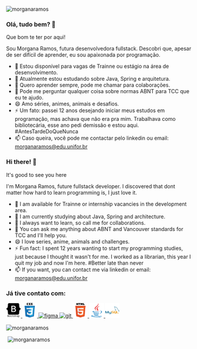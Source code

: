 <p align="left"> <img src="https://komarev.com/ghpvc/?username=morganaramos&label=Profile%20views&color=0e75b6&style=flat" alt="morganaramos" /> </p>

### Olá, tudo bem? 👋

Que bom te ter por aqui!

Sou Morgana Ramos, futura desenvolvedora fullstack. Descobri que, apesar de ser difícil de aprender, eu sou apaixonada por programação. 

- 🔭 Estou disponível para vagas de Trainne ou estágio na área de desenvolvimento.
- 🌱 Atualmente estou estudando sobre Java, Spring e arquitetura.
- 👯 Quero aprender sempre, pode me chamar para colaborações.
- 💬 Pode me perguntar qualquer coisa sobre normas ABNT para TCC que eu te ajudo.
- 😄 Amo séries, animes, animais e desafios.
- ⚡ Um fato: passei 12 anos desejando iniciar meus estudos em programação, mas achava que não era pra mim. Trabalhava como bibliotecária, esse ano pedi demissão e estou aqui. #AntesTardeDoQueNunca
- 📫 Caso queira, você pode me contactar pelo linkedin ou email: morganaramos@edu.unifor.br

### Hi there! 👋

It's good to see you here

I'm Morgana Ramos, future fullstack developer. I discovered that dont matter how hard to learn programming is, I just love it.

- 🔭 I am available for Trainne or internship vacancies in the development area.
- 🌱 I am currently studying about Java, Spring and architecture.
- 👯 I always want to learn, so call me for collaborations.
- 💬 You can ask me anything about ABNT and Vancouver standards for TCC and I'll help you.
- 😄 I love series, anime, animals and challenges.
- ⚡ Fun fact: I spent 12 years wanting to start my programming studies, just because I thought it wasn't for me. I worked as a librarian, this year I quit my job and now I'm here. #Better late than never
- 📫 If you want, you can contact me via linkedin or email: morganaramos@edu.unifor.br


<h3 align="left">Já tive contato com:</h3>
<p align="left"> <a href="https://getbootstrap.com" target="_blank" rel="noreferrer"> <img src="https://raw.githubusercontent.com/devicons/devicon/master/icons/bootstrap/bootstrap-plain-wordmark.svg" alt="bootstrap" width="40" height="40"/> </a> <a href="https://www.w3schools.com/css/" target="_blank" rel="noreferrer"> <img src="https://raw.githubusercontent.com/devicons/devicon/master/icons/css3/css3-original-wordmark.svg" alt="css3" width="40" height="40"/> </a> <a href="https://www.figma.com/" target="_blank" rel="noreferrer"> <img src="https://www.vectorlogo.zone/logos/figma/figma-icon.svg" alt="figma" width="40" height="40"/> </a> <a href="https://git-scm.com/" target="_blank" rel="noreferrer"> <img src="https://www.vectorlogo.zone/logos/git-scm/git-scm-icon.svg" alt="git" width="40" height="40"/> </a> <a href="https://www.w3.org/html/" target="_blank" rel="noreferrer"> <img src="https://raw.githubusercontent.com/devicons/devicon/master/icons/html5/html5-original-wordmark.svg" alt="html5" width="40" height="40"/> </a> <a href="https://www.java.com" target="_blank" rel="noreferrer"> <img src="https://raw.githubusercontent.com/devicons/devicon/master/icons/java/java-original.svg" alt="java" width="40" height="40"/> </a> <a href="https://www.mysql.com/" target="_blank" rel="noreferrer"> <img src="https://raw.githubusercontent.com/devicons/devicon/master/icons/mysql/mysql-original-wordmark.svg" alt="mysql" width="40" height="40"/> </a> </p>

<p><img align="center" src="https://github-readme-stats.vercel.app/api/top-langs?username=morganaramos&show_icons=true&locale=en&layout=compact" alt="morganaramos" /></p>

<p>&nbsp;<img align="center" src="https://github-readme-stats.vercel.app/api?username=morganaramos&show_icons=true&locale=en" alt="morganaramos" /></p>








